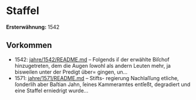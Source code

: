 # Staffel

**Ersterwähnung:** 1542

## Vorkommen
- 1542: [jahre/1542/README.md](../jahre/1542/README.md) – Folgends iſ der
erwählte Biſchof hinzugetreten, dem die Augen ſowohl als
andern Leuten mehr, ja bisweilen unter der Predigt über=
gingen, un...
- 1571: [jahre/1571/README.md](../jahre/1571/README.md) – Stifts-
regierung Nachlaſſung etliche, ſonderlih aber Baſtian Jahn,
ſeines Kammeramtes entſeßt, degradiert und eine Staffel
erniedrigt wurde...
